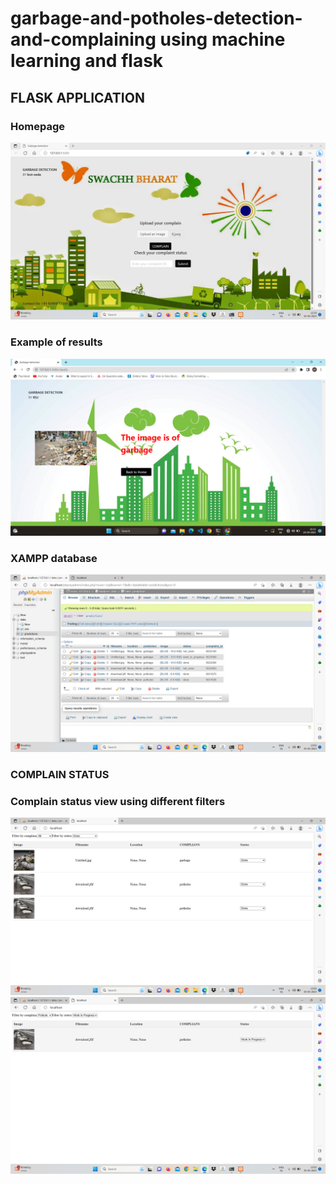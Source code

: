# garbage-and-potholes-detection-and-complaining using machine learning and flask

## FLASK APPLICATION
### Homepage
![](https://github.com/jv2404/Garbage-and-potholes-detection-and-complaining/blob/main/Screenshot%20(26).png)
### Example of results

![Complaining Exemple](https://github.com/jv2404/Garbage-and-potholes-detection-and-complaining/blob/main/Screenshot%20(11).png)



### XAMPP database
![not seen filter](https://github.com/jv2404/Garbage-and-potholes-detection-and-complaining/blob/main/Screenshot%20(27).png)


### COMPLAIN STATUS 
### Complain status view using different filters
![done filter](https://github.com/jv2404/Garbage-and-potholes-detection-and-complaining/blob/main/Screenshot%20(29).png)
![pothole done filter](https://github.com/jv2404/Garbage-and-potholes-detection-and-complaining/blob/main/Screenshot%20(30).png)
